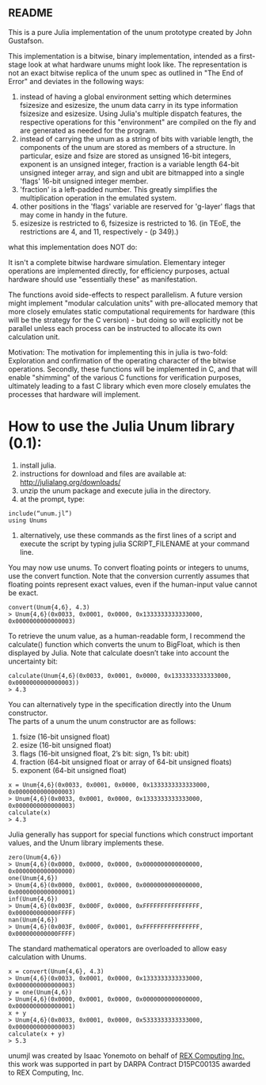 README
------

This is a pure Julia implementation of the unum prototype created by John Gustafson.

This implementation is a bitwise, binary implementation, intended as a first-stage
look at what hardware unums might look like.  The representation is not an exact
bitwise replica of the unum spec as outlined in "The End of Error" and deviates
in the following ways:

1. instead of having a global environment setting which determines fsizesize and
esizesize, the unum data carry in its type information fsizesize and esizesize.
Using Julia's multiple dispatch features, the respective operations for this
"environment" are compiled on the fly and are generated as needed for the program.
2. instead of carrying the unum as a string of bits with variable length, the
components of the unum are stored as members of a structure.  In particular,
esize and fsize are stored as unsigned 16-bit integers, exponent is an unsigned
integer, fraction is a variable length 64-bit unsigned integer array, and sign
and ubit are bitmapped into a single 'flags' 16-bit unsigned integer member.
  1. 'fraction' is a left-padded number.  This greatly simplifies the multiplication operation in the emulated system.
  2. other positions in the 'flags' variable are reserved for 'g-layer' flags
that may come in handy in the future.
3.  esizesize is restricted to 6, fsizesize is restricted to 16.  (in TEoE, the restrictions are 4, and 11, respectively - (p 349).)

what this implementation does NOT do:

It isn't a complete bitwise hardware simulation.  Elementary integer operations
are implemented directly, for efficiency purposes, actual hardware should use
"essentially these" as manifestation.

The functions avoid side-effects to respect parallelism.  A future version might
implement "modular calculation units" with pre-allocated memory that more closely
emulates static computational requirements for hardware (this will be the strategy
for the C version) - but doing so will explicitly not be parallel unless each
process can be instructed to allocate its own calculation unit.

Motivation:
The motivation for implementing this in julia is two-fold:  Exploration and
confirmation of the operating character of the bitwise operations.  Secondly,
these functions will be implemented in C, and that will enable "shimming" of
the various C functions for verification purposes, ultimately leading to a fast
C library which even more closely emulates the processes that hardware will
implement.

How to use the Julia Unum library (0.1):
========================================

1. install julia.
  1. instructions for download and files are available at: http://julialang.org/downloads/
2. unzip the unum package and execute julia in the directory.
3. at the prompt, type: 
  ```
  include(“unum.jl”)
  using Unums 
  ```
  1.  alternatively, use these commands as the first lines of a script and execute the script by typing julia SCRIPT_FILENAME at your command line.

You may now use unums.  To convert floating points or integers to unums, use the convert function.  Note that the conversion currently assumes that floating points represent exact values, even if the human-input value cannot be exact.

```
convert(Unum{4,6}, 4.3)
> Unum{4,6}(0x0033, 0x0001, 0x0000, 0x1333333333333000, 0x0000000000000003)
```

To retrieve the unum value, as a human-readable form, I recommend the calculate() function which converts the unum to BigFloat, which is then displayed by Julia.  Note that calculate doesn’t take into account the uncertainty bit:

```
calculate(Unum{4,6}(0x0033, 0x0001, 0x0000, 0x1333333333333000, 0x0000000000000003))
> 4.3
```

You can alternatively type in the specification directly into the Unum constructor.  
The parts of a unum the unum constructor are as follows:  
1. fsize (16-bit unsigned float)
2. esize (16-bit unsigned float)
3. flags (16-bit unsigned float, 2’s bit: sign, 1’s bit: ubit)
4. fraction (64-bit unsigned float or array of 64-bit unsigned floats)
5. exponent (64-bit unsigned float)

```
x = Unum{4,6}(0x0033, 0x0001, 0x0000, 0x1333333333333000, 0x0000000000000003)
> Unum{4,6}(0x0033, 0x0001, 0x0000, 0x1333333333333000, 0x0000000000000003)
calculate(x)
> 4.3
```


Julia generally has support for special functions which construct important values, and the Unum library implements these.

```
zero(Unum{4,6})
> Unum{4,6}(0x0000, 0x0000, 0x0000, 0x0000000000000000, 0x0000000000000000)
one(Unum{4,6})
> Unum{4,6}(0x0000, 0x0001, 0x0000, 0x0000000000000000, 0x0000000000000001)
inf(Unum{4,6})
> Unum{4,6}(0x003F, 0x000F, 0x0000, 0xFFFFFFFFFFFFFFFF, 0x000000000000FFFF)
nan(Unum{4,6})
> Unum{4,6}(0x003F, 0x000F, 0x0001, 0xFFFFFFFFFFFFFFFF, 0x000000000000FFFF)
```

The standard mathematical operators are overloaded to allow easy calculation with Unums.

```
x = convert(Unum{4,6}, 4.3)
> Unum{4,6}(0x0033, 0x0001, 0x0000, 0x1333333333333000, 0x0000000000000003)
y = one(Unum{4,6})
> Unum{4,6}(0x0000, 0x0001, 0x0000, 0x0000000000000000, 0x0000000000000001)
x + y
> Unum{4,6}(0x0033, 0x0001, 0x0000, 0x5333333333333000, 0x0000000000000003)
calculate(x + y)
> 5.3
```

unumjl was created by Isaac Yonemoto on behalf of [REX Computing Inc.](http://rexcomputing.com)
this work was supported in part by DARPA Contract D15PC00135 awarded to REX Computing, Inc.
